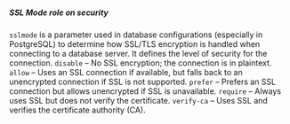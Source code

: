 ##### SSL Mode role on security

`sslmode` is a parameter used in database configurations (especially in PostgreSQL) to determine how SSL/TLS encryption is handled when connecting to a database server. It defines the level of security for the connection.
`disable` – No SSL encryption; the connection is in plaintext.
`allow` – Uses an SSL connection if available, but falls back to an unencrypted connection if SSL is not supported.
`prefer` – Prefers an SSL connection but allows unencrypted if SSL is unavailable.
`require` – Always uses SSL but does not verify the certificate.
`verify-ca` – Uses SSL and verifies the certificate authority (CA).
